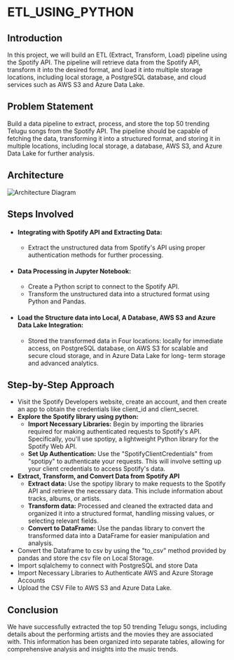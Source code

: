 # ETL_USING_PYTHON
## Introduction
In this project, we will build an ETL (Extract, Transform, Load) pipeline using the Spotify API. The pipeline will retrieve data from the Spotify API, transform it into the desired format, and load it into multiple storage locations, including local storage, a PostgreSQL database, and cloud services such as AWS S3 and Azure Data Lake.

 ## Problem Statement
Build a data pipeline to extract, process, and store the top 50 trending Telugu songs from the Spotify API. The pipeline should be capable of fetching the data, transforming it into a structured format, and storing it in multiple locations, including local storage, a database, AWS S3, and Azure Data Lake for further analysis.

## Architecture
![Architecture Diagram](https://myoctocat.com/assets/images/base-octocat.svg)

## Steps Involved
  - #### Integrating with Spotify API and Extracting Data:
    - Extract the unstructured data from Spotify's API using proper authentication methods for further processing.
  - #### Data Processing in Jupyter Notebook:
    - Create a Python script to connect to the Spotify API.
    - Transform the unstructured data into a structured format using Python and Pandas.
  - #### Load the Structure data into Local, A Database, AWS S3 and Azure Data Lake Integration:
    - Stored the transformed data in Four locations: locally for immediate access, on PostgreSQL database, on AWS S3 for scalable and secure cloud storage, and in Azure Data Lake for long- term storage and advanced analytics.
## Step-by-Step Approach
  - Visit the Spotify Developers website, create an account, and then create an app to obtain the credentials like client_id and client_secret.
  - **Explore the Spotify library using python:**
      - **Import Necessary Libraries:** Begin by importing the libraries required for making authenticated requests to Spotify's API. Specifically, you'll use spotipy, a lightweight Python library for the Spotify Web API.
      - **Set Up Authentication:** Use the "SpotifyClientCredentials" from "spotipy" to authenticate your requests. This will involve setting up your client credentials to access Spotify's data.
  - **Extract, Transform, and Convert Data from Spotify API**
      - **Extract data:** Use the spotipy library to make requests to the Spotify API and retrieve the necessary data. This include information about tracks, albums, or artists.
      - **Transform data:** Processed and cleaned the extracted data and organized it into a structured format, handling missing values, or selecting relevant fields.
      - **Convert to DataFrame:** Use the pandas library to convert the transformed data into a DataFrame for easier manipulation and analysis.
  - Convert the Dataframe to csv by using the "to_csv" method provided by pandas and store the csv file on Local Storage.
  - Import sqlalchemy to connect with PostgreSQL and store Data
  - Import Necessary Libraries to Authenticate AWS and Azure Storage Accounts
  - Upload the CSV File to AWS S3 and Azure Data Lake.

## Conclusion
We have successfully extracted the top 50 trending Telugu songs, including details about the performing artists and the movies they are associated with. This information has been organized into separate tables, allowing for comprehensive analysis and insights into the music trends.

  
